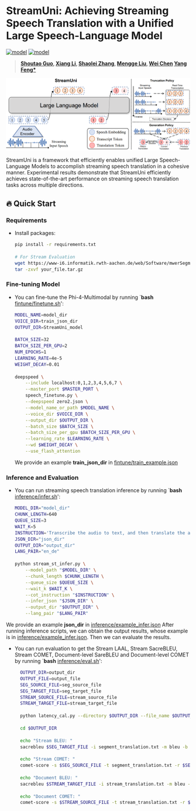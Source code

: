 # StreamUni: Achieving Streaming Speech Translation with a Unified Large Speech-Language Model

[![model](https://img.shields.io/badge/Huggingface-StreamUni_Phi4-brightgreen)]([https://huggingface.co/ICTNLP/StreamUni-Phi4])
[![model](https://img.shields.io/badge/Huggingface-StreamUni_data-brightred)]([https://huggingface.co/datasets/ICTNLP/StreamUni])

> **[Shoutao Guo](https://scholar.google.com/citations?user=XwHtPyAAAAAJ&hl=zh-CN), [Xiang Li](https://scholar.google.com.hk/citations?user=DMfYmIEAAAAJ&hl=zh-CN/), [Shaolei Zhang](https://zhangshaolei1998.github.io/), [Mengge Liu](https://scholar.google.com/citations?user=2WF8LjoAAAAJ&hl=zh-CN), [Wei Chen](https://ieeexplore.ieee.org/author/841945267640363) [Yang Feng*](https://people.ucas.edu.cn/~yangfeng?language=en)**
<p align="center">
  <img src="https://github.com/ictnlp/StreamUni/blob/main/model.png" alt="Image description" width="800">
</p>

StreamUni is a framework that efficiently enables unified Large Speech-Language Models to accomplish streaming speech translation in a cohesive manner. Experimental results demonstrate that StreamUni efficiently achieves state-of-the-art performance on streaming speech translation tasks across multiple directions.


## 🔥 Quick Start
### Requirements
- Install packages:

  ```bash
  pip install -r requirements.txt

  # For Stream Evaluation
  wget https://www-i6.informatik.rwth-aachen.de/web/Software/mwerSegmenter.tar.gz
  tar -zxvf your_file.tar.gz
  ```

### Fine-tuning Model
- You can fine-tune the Phi-4-Multimodal by running `**bash** [fintune/finetune.sh](https://github.com/ictnlp/StreamUni/blob/main)':
  ```bash
  MODEL_NAME=model_dir
  VOICE_DIR=train_json_dir
  OUTPUT_DIR=StreamUni_model
  
  BATCH_SIZE=32
  BATCH_SIZE_PER_GPU=2
  NUM_EPOCHS=1
  LEARNING_RATE=4e-5
  WEIGHT_DECAY=0.01
  
  deepspeed \
      --include localhost:0,1,2,3,4,5,6,7 \
      --master_port $MASTER_PORT \
      speech_finetune.py \
      --deepspeed zero2.json \
      --model_name_or_path $MODEL_NAME \
      --voice_dir $VOICE_DIR \
      --output_dir $OUTPUT_DIR \
      --batch_size $BATCH_SIZE \
      --batch_size_per_gpu $BATCH_SIZE_PER_GPU \
      --learning_rate $LEARNING_RATE \
      --wd $WEIGHT_DECAY \
      --use_flash_attention
  ```
  We provide an example **train_json_dir** in [fintune/train_example.json](https://github.com/ictnlp/StreamUni/blob/main/fintune/train_example.json)

### Inference and Evaluation


- You can run streaming speech translation inference by running `**bash** [inference/infer.sh](https://github.com/ictnlp/StreamUni/blob/main/inference/infer.sh)':
  ```bash
  MODEL_DIR="model_dir"
  CHUNK_LENGTH=640
  QUEUE_SIZE=3
  WAIT_K=5
  INSTRUCTION='Transcribe the audio to text, and then translate the audio to German. Use <sep> as a separator between the original transcript and the translation.'
  JSON_DIR="json_dir"
  OUTPUT_DIR="output_dir"
  LANG_PAIR="en_de"
  
  python stream_st_infer.py \
      --model_path "$MODEL_DIR" \
      --chunk_length $CHUNK_LENGTH \
      --queue_size $QUEUE_SIZE \
      --wait_k $WAIT_K \
      --cot_instruction "$INSTRUCTION" \
      --infer_json "$JSON_DIR" \
      --output_dir "$OUTPUT_DIR" \
      --lang_pair "$LANG_PAIR"
  ```
We provide an example **json_dir** in [inference/example_infer.json](https://github.com/ictnlp/StreamUni/blob/main/inference/example_infer.json)
After running inference scripts, we can obtain the output results, whose example is in [inference/example_infer.json](https://github.com/ictnlp/StreamUni/blob/main/inference/example_infer.json). Then we can evaluate the results.

- You can run evaluation to get the Stream LAAL, Stream SacreBLEU, Stream COMET, Document-level SareBLEU and Document-level COMET by running `**bash** [inference/eval.sh](https://github.com/ictnlp/StreamUni/blob/main/inference/eval.sh)':

  ```bash
    OUTPUT_DIR=output_dir
    OUTPUT_FILE=output_file
    SEG_SOURCE_FILE=seg_source_file
    SEG_TARGET_FILE=seg_target_file
    STREAM_SOURCE_FILE=stream_source_file
    STREAM_TARGET_FILE=stream_target_file
    
    python latency_cal.py --directory $OUTPUT_DIR --file_name $OUTPUT_FILE
    
    cd $OUTPUT_DIR
    
    echo "Stream BLEU: "
    sacrebleu $SEG_TARGET_FILE -i segment_translation.txt -m bleu -b -w 4 -lc
    
    echo "Stream COMET: "
    comet-score -s $SEG_SOURCE_FILE -t segment_translation.txt -r $SEG_TARGET_FILE --model comet-22/model.ckpt
    
    echo "Document BLEU: "
    sacrebleu $STREAM_TARGET_FILE -i stream_translation.txt -m bleu -b -w 4 -lc
    
    echo "Document COMET: "
    comet-score -s $STREAM_SOURCE_FILE -t stream_translation.txt -r $STREAM_TARGET_FILE --model comet-22/model.ckpt
  ```
